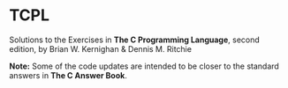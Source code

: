 # TCPL
Solutions to the Exercises in **The C Programming Language**, second edition, by Brian W. Kernighan &amp; Dennis M. Ritchie

**Note:** Some of the code updates are intended to be closer to the standard answers in **The C Answer Book**.
